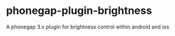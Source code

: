 phonegap-plugin-brightness
==========================

A phonegap 3.x plugin for brightness control within android and ios
